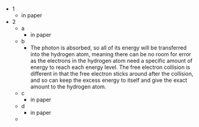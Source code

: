 - 1
	- in paper
- 2
	- a
		- in paper
	- b
		- The photon is absorbed, so all of its energy will be transferred into the hydrogen atom, meaning there can be no room for error as the electrons in the hydrogen atom need a specific amount of energy to reach each energy level. The free electron collision is different in that the free electron sticks around after the collision, and so can keep the excess energy to itself and give the exact amount to the hydrogen atom.
	- c
		- in paper
	- d
		- in paper
	- 